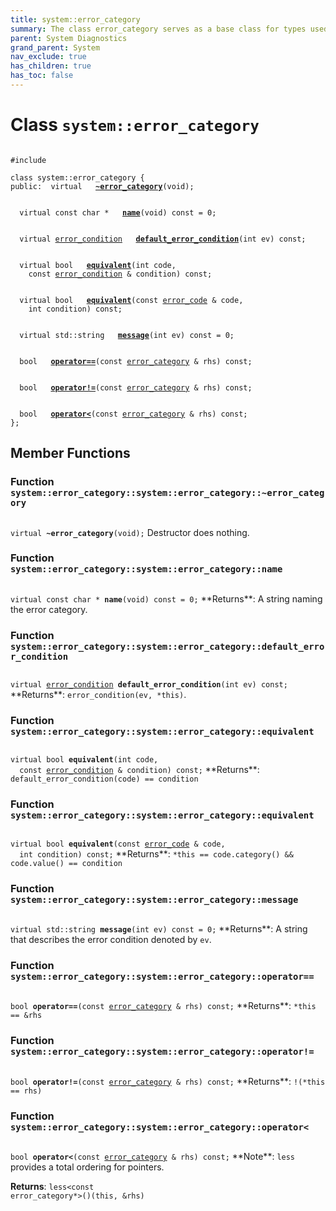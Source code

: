 ```yaml
---
title: system::error_category
summary: The class error_category serves as a base class for types used to identify the source and encoding of a particular category of error code. Classes may be derived from error_category to support categories of errors in addition to those defined in the C++ International Standard. 
parent: System Diagnostics
grand_parent: System
nav_exclude: true
has_children: true
has_toc: false
---
```


# Class `system::error_category`

<code class="doxybook">
<span>#include <thrust/system/error_code.h></span><br>
<span>class system::error&#95;category {</span>
<span>public:</span><span>&nbsp;&nbsp;virtual </span><span>&nbsp;&nbsp;<b><a href="/thrust/api/classes/classsystem_1_1error__category.html#function-~error_category">~error&#95;category</a></b>(void);</span>
<br>
<span>&nbsp;&nbsp;virtual const char * </span><span>&nbsp;&nbsp;<b><a href="/thrust/api/classes/classsystem_1_1error__category.html#function-name">name</a></b>(void) const = 0;</span>
<br>
<span>&nbsp;&nbsp;virtual <a href="/thrust/api/classes/classsystem_1_1error__condition.html">error_condition</a> </span><span>&nbsp;&nbsp;<b><a href="/thrust/api/classes/classsystem_1_1error__category.html#function-default_error_condition">default&#95;error&#95;condition</a></b>(int ev) const;</span>
<br>
<span>&nbsp;&nbsp;virtual bool </span><span>&nbsp;&nbsp;<b><a href="/thrust/api/classes/classsystem_1_1error__category.html#function-equivalent">equivalent</a></b>(int code,</span>
<span>&nbsp;&nbsp;&nbsp;&nbsp;const <a href="/thrust/api/classes/classsystem_1_1error__condition.html">error_condition</a> & condition) const;</span>
<br>
<span>&nbsp;&nbsp;virtual bool </span><span>&nbsp;&nbsp;<b><a href="/thrust/api/classes/classsystem_1_1error__category.html#function-equivalent">equivalent</a></b>(const <a href="/thrust/api/classes/classsystem_1_1error__code.html">error_code</a> & code,</span>
<span>&nbsp;&nbsp;&nbsp;&nbsp;int condition) const;</span>
<br>
<span>&nbsp;&nbsp;virtual std::string </span><span>&nbsp;&nbsp;<b><a href="/thrust/api/classes/classsystem_1_1error__category.html#function-message">message</a></b>(int ev) const = 0;</span>
<br>
<span>&nbsp;&nbsp;bool </span><span>&nbsp;&nbsp;<b><a href="/thrust/api/classes/classsystem_1_1error__category.html#function-operator==">operator==</a></b>(const <a href="/thrust/api/classes/classsystem_1_1error__category.html">error_category</a> & rhs) const;</span>
<br>
<span>&nbsp;&nbsp;bool </span><span>&nbsp;&nbsp;<b><a href="/thrust/api/classes/classsystem_1_1error__category.html#function-operator!=">operator!=</a></b>(const <a href="/thrust/api/classes/classsystem_1_1error__category.html">error_category</a> & rhs) const;</span>
<br>
<span>&nbsp;&nbsp;bool </span><span>&nbsp;&nbsp;<b><a href="/thrust/api/classes/classsystem_1_1error__category.html#function-operator<">operator&lt;</a></b>(const <a href="/thrust/api/classes/classsystem_1_1error__category.html">error_category</a> & rhs) const;</span>
<span>};</span>
</code>

## Member Functions

<h3 id="function-~error_category">
Function <code>system::error&#95;category::system::error&#95;category::~error&#95;category</code>
</h3>

<code class="doxybook">
<span>virtual </span><span><b>~error_category</b>(void);</span></code>
Destructor does nothing. 

<h3 id="function-name">
Function <code>system::error&#95;category::system::error&#95;category::name</code>
</h3>

<code class="doxybook">
<span>virtual const char * </span><span><b>name</b>(void) const = 0;</span></code>
**Returns**:
A string naming the error category. 

<h3 id="function-default_error_condition">
Function <code>system::error&#95;category::system::error&#95;category::default&#95;error&#95;condition</code>
</h3>

<code class="doxybook">
<span>virtual <a href="/thrust/api/classes/classsystem_1_1error__condition.html">error_condition</a> </span><span><b>default_error_condition</b>(int ev) const;</span></code>
**Returns**:
<code>error&#95;condition(ev, &#42;this)</code>. 

<h3 id="function-equivalent">
Function <code>system::error&#95;category::system::error&#95;category::equivalent</code>
</h3>

<code class="doxybook">
<span>virtual bool </span><span><b>equivalent</b>(int code,</span>
<span>&nbsp;&nbsp;const <a href="/thrust/api/classes/classsystem_1_1error__condition.html">error_condition</a> & condition) const;</span></code>
**Returns**:
<code>default&#95;error&#95;condition(code) == condition</code>

<h3 id="function-equivalent">
Function <code>system::error&#95;category::system::error&#95;category::equivalent</code>
</h3>

<code class="doxybook">
<span>virtual bool </span><span><b>equivalent</b>(const <a href="/thrust/api/classes/classsystem_1_1error__code.html">error_code</a> & code,</span>
<span>&nbsp;&nbsp;int condition) const;</span></code>
**Returns**:
<code>&#42;this == code.category() && code.value() == condition</code>

<h3 id="function-message">
Function <code>system::error&#95;category::system::error&#95;category::message</code>
</h3>

<code class="doxybook">
<span>virtual std::string </span><span><b>message</b>(int ev) const = 0;</span></code>
**Returns**:
A string that describes the error condition denoted by <code>ev</code>. 

<h3 id="function-operator==">
Function <code>system::error&#95;category::system::error&#95;category::operator==</code>
</h3>

<code class="doxybook">
<span>bool </span><span><b>operator==</b>(const <a href="/thrust/api/classes/classsystem_1_1error__category.html">error_category</a> & rhs) const;</span></code>
**Returns**:
<code>&#42;this == &rhs</code>

<h3 id="function-operator!=">
Function <code>system::error&#95;category::system::error&#95;category::operator!=</code>
</h3>

<code class="doxybook">
<span>bool </span><span><b>operator!=</b>(const <a href="/thrust/api/classes/classsystem_1_1error__category.html">error_category</a> & rhs) const;</span></code>
**Returns**:
<code>!(&#42;this == rhs)</code>

<h3 id="function-operator<">
Function <code>system::error&#95;category::system::error&#95;category::operator&lt;</code>
</h3>

<code class="doxybook">
<span>bool </span><span><b>operator<</b>(const <a href="/thrust/api/classes/classsystem_1_1error__category.html">error_category</a> & rhs) const;</span></code>
**Note**:
<code>less</code> provides a total ordering for pointers. 

**Returns**:
<code>less&lt;const error&#95;category&#42;&gt;()(this, &rhs)</code>


